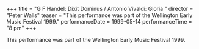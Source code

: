 +++
title = "G F Handel: Dixit Dominus / Antonio Vivaldi: Gloria "
director = "Peter Walls"
teaser = "This performance was part of the Wellington Early Music Festival 1999."
performanceDate = 1999-05-14
performanceTime = "8 pm"
+++

This performance was part of the Wellington Early Music Festival 1999.
